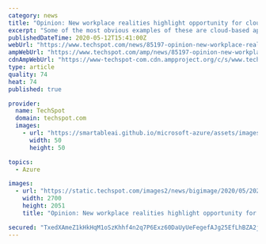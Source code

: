 ```yaml
---
category: news
title: "Opinion: New workplace realities highlight opportunity for cloud-based apps and devices"
excerpt: "Some of the most obvious examples of these are cloud-based applications. While there’s certainly been strong adoption of consumer-based cloud services, such as Netflix, Spotify, and many others, the story hasn’t been quite as clear-cut in the business side"
publishedDateTime: 2020-05-12T15:41:00Z
webUrl: "https://www.techspot.com/news/85197-opinion-new-workplace-realities-highlight-opportunity-cloud-based.html"
ampWebUrl: "https://www.techspot.com/amp/news/85197-opinion-new-workplace-realities-highlight-opportunity-cloud-based.html"
cdnAmpWebUrl: "https://www-techspot-com.cdn.ampproject.org/c/s/www.techspot.com/amp/news/85197-opinion-new-workplace-realities-highlight-opportunity-cloud-based.html"
type: article
quality: 74
heat: 74
published: true

provider:
  name: TechSpot
  domain: techspot.com
  images:
    - url: "https://smartableai.github.io/microsoft-azure/assets/images/organizations/techspot.com-50x50.jpg"
      width: 50
      height: 50

topics:
  - Azure

images:
  - url: "https://static.techspot.com/images2/news/bigimage/2020/05/2020-05-12-image-17.jpg"
    width: 2700
    height: 2051
    title: "Opinion: New workplace realities highlight opportunity for cloud-based apps and devices"

secured: "TxedXAmeZ1kHkHqM1oSzKhhf4n2q7P6Exz60DaUyUeFegefAJg25EfLhBZA2jZaVg2m2CTtjs/v1GjHVi13ip8tqyePzmFgHvVbhZtN5admCNQlYZjBIAnc0byln4AkjOvra2Qrg8Qu/htkGCGOuoWfvBIq0dcqrH923TX9w8hbtMPW9Ebz+DNNoEV/vnhbWBkAC+O3R2JeLAor7qFdrehBneyI4MyokU5JGfffwPHlWhIamwAB+xk6TfuDOCAUUm81wH6OPR4J0lV0VcnnmKJ90anQfSxKsXICe37lCen6COmPmlJIEWGeBsABQX6gA8GquJHGCOoCDsqqkA0jHbaWN3bGyxzAS2o6e323uI20aMFSJcFRBQQIcKv/WWMR2CzhKTzMSW0yHt9qNK+NyxtfANpoZ3RDpXS1E8yPnt5PLdCej1SvF0XdOsvPbmZkjfc5JzbtaIRExfJUCYxXpqho9n66BJ+kxEJhbbbxycpE=;NgfRuwB0T+wUGMY8Z268WA=="
---
```


